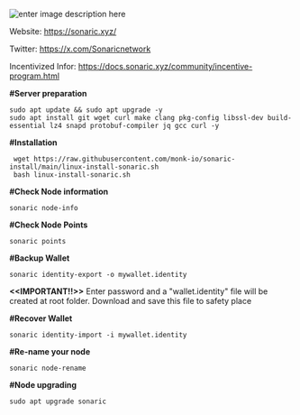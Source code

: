 
![enter image description here](https://github.com/tiendat247/testnet/blob/main/sonaric/sonaric.jpg)

Website:  https://sonaric.xyz/

Twitter: https://x.com/Sonaricnetwork

Incentivized Infor: https://docs.sonaric.xyz/community/incentive-program.html

**#Server preparation**

    sudo apt update && sudo apt upgrade -y
    sudo apt install git wget curl make clang pkg-config libssl-dev build-essential lz4 snapd protobuf-compiler jq gcc curl -y

**#Installation**

     wget https://raw.githubusercontent.com/monk-io/sonaric-install/main/linux-install-sonaric.sh
     bash linux-install-sonaric.sh

**#Check Node information**

    sonaric node-info

**#Check Node Points**

    sonaric points

**#Backup Wallet**

    sonaric identity-export -o mywallet.identity
**<<IMPORTANT!!>>**
Enter password and a "wallet.identity" file will be created at root folder. Download and save this file to safety place 

**#Recover Wallet**

    sonaric identity-import -i mywallet.identity

**#Re-name your node**

    sonaric node-rename

**#Node upgrading**

    sudo apt upgrade sonaric

